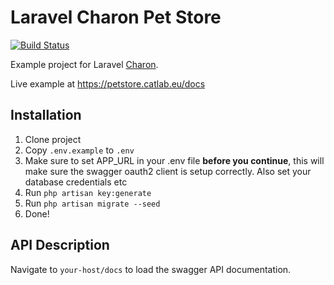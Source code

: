 # Laravel Charon Pet Store
[![Build Status](https://travis-ci.org/CatLabInteractive/laravel-petstore.svg?branch=master)](https://travis-ci.org/CatLabInteractive/laravel-petstore)

Example project for Laravel [Charon](https://github.com/CatLabInteractive/charon).

Live example at https://petstore.catlab.eu/docs

Installation
------------
1. Clone project
2. Copy `.env.example` to `.env`
3. Make sure to set APP_URL in your .env file **before you continue**, 
this will make sure the swagger oauth2 client is setup correctly. Also 
set your database credentials etc
4. Run `php artisan key:generate`
5. Run `php artisan migrate --seed`
6. Done!

API Description
---------------
Navigate to `your-host/docs` to load the swagger API documentation.